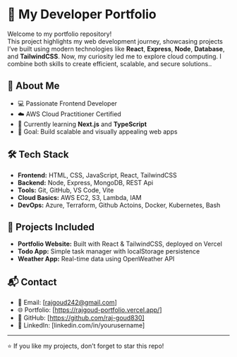 # 🌟 My Developer Portfolio

Welcome to my portfolio repository!  
This project highlights my web development journey, showcasing projects I’ve built using modern technologies like **React**, **Express**, **Node**, **Database**, and **TailwindCSS**. Now, my curiosity led me to explore cloud computing. I combine both skills to create efficient, scalable, and secure solutions..

## 🧩 About Me
- 💻 Passionate Frontend Developer
- ☁️ AWS Cloud Practitioner Certified
- 🌱 Currently learning **Next.js** and **TypeScript**
- 🎯 Goal: Build scalable and visually appealing web apps

## 🛠️ Tech Stack
- **Frontend:** HTML, CSS, JavaScript, React, TailwindCSS
- **Backend:** Node, Express, MongoDB, REST Api 
- **Tools:** Git, GitHub, VS Code, Vite
- **Cloud Basics:** AWS EC2, S3, Lambda, IAM
- **DevOps:** Azure, Terraform, Github Actoins, Docker, Kubernetes, Bash 

## 📂 Projects Included
- **Portfolio Website:** Built with React & TailwindCSS, deployed on Vercel  
- **Todo App:** Simple task manager with localStorage persistence  
- **Weather App:** Real-time data using OpenWeather API

## 📬 Contact
- 📧 Email: [rajgoud242@gmail.com]  
- 🌐 Portfolio: [https://rajgoud-portfolio.vercel.app/]  
- 🐙 GitHub: [https://github.com/raj-goud830]  
- 💼 LinkedIn: [linkedin.com/in/yourusername]

---
⭐ If you like my projects, don’t forget to star this repo!